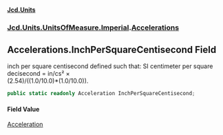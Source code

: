 #### [Jcd.Units](index.md 'index')
### [Jcd.Units.UnitsOfMeasure.Imperial](Jcd.Units.UnitsOfMeasure.Imperial.md 'Jcd.Units.UnitsOfMeasure.Imperial').[Accelerations](Accelerations.md 'Jcd.Units.UnitsOfMeasure.Imperial.Accelerations')

## Accelerations.InchPerSquareCentisecond Field

inch per square centisecond defined such that: SI centimeter per square decisecond = in/cs² ×  
(2.54)/((1.0/10.0)*(1.0/10.0)).

```csharp
public static readonly Acceleration InchPerSquareCentisecond;
```

#### Field Value
[Acceleration](Acceleration.md 'Jcd.Units.UnitTypes.Acceleration')